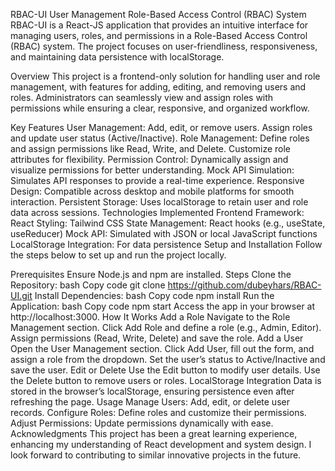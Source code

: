 RBAC-UI
User Management Role-Based Access Control (RBAC) System
RBAC-UI is a React-JS application that provides an intuitive interface for managing users, roles, and permissions in a Role-Based Access Control (RBAC) system. The project focuses on user-friendliness, responsiveness, and maintaining data persistence with localStorage.

Overview
This project is a frontend-only solution for handling user and role management, with features for adding, editing, and removing users and roles. Administrators can seamlessly view and assign roles with permissions while ensuring a clear, responsive, and organized workflow.

Key Features
User Management: Add, edit, or remove users. Assign roles and update user status (Active/Inactive).
Role Management: Define roles and assign permissions like Read, Write, and Delete. Customize role attributes for flexibility.
Permission Control: Dynamically assign and visualize permissions for better understanding.
Mock API Simulation: Simulates API responses to provide a real-time experience.
Responsive Design: Compatible across desktop and mobile platforms for smooth interaction.
Persistent Storage: Uses localStorage to retain user and role data across sessions.
Technologies Implemented
Frontend Framework: React
Styling: Tailwind CSS
State Management: React hooks (e.g., useState, useReducer)
Mock API: Simulated with JSON or local JavaScript functions
LocalStorage Integration: For data persistence
Setup and Installation
Follow the steps below to set up and run the project locally.

Prerequisites
Ensure Node.js and npm are installed.
Steps
Clone the Repository:
bash
Copy code
git clone https://github.com/dubeyhars/RBAC-UI.git
Install Dependencies:
bash
Copy code
npm install
Run the Application:
bash
Copy code
npm start
Access the app in your browser at http://localhost:3000.
How It Works
Add a Role
Navigate to the Role Management section.
Click Add Role and define a role (e.g., Admin, Editor).
Assign permissions (Read, Write, Delete) and save the role.
Add a User
Open the User Management section.
Click Add User, fill out the form, and assign a role from the dropdown.
Set the user’s status to Active/Inactive and save the user.
Edit or Delete
Use the Edit button to modify user details.
Use the Delete button to remove users or roles.
LocalStorage Integration
Data is stored in the browser’s localStorage, ensuring persistence even after refreshing the page.
Usage
Manage Users: Add, edit, or delete user records.
Configure Roles: Define roles and customize their permissions.
Adjust Permissions: Update permissions dynamically with ease.
Acknowledgments
This project has been a great learning experience, enhancing my understanding of React development and system design. I look forward to contributing to similar innovative projects in the future.
